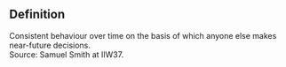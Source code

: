 ## Definition
Consistent behaviour over time on the basis of which anyone else makes near-future decisions.  
Source: Samuel Smith at IIW37.